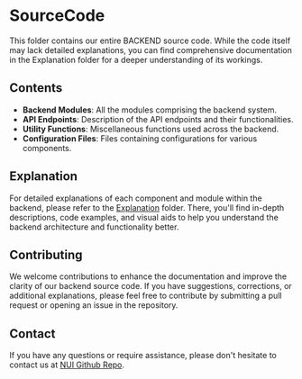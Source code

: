 # SourceCode

This folder contains our entire BACKEND source code. While the code itself may lack detailed explanations, you can find comprehensive documentation in the Explanation folder for a deeper understanding of its workings.

## Contents

- **Backend Modules**: All the modules comprising the backend system.
- **API Endpoints**: Description of the API endpoints and their functionalities.
- **Utility Functions**: Miscellaneous functions used across the backend.
- **Configuration Files**: Files containing configurations for various components.

## Explanation

For detailed explanations of each component and module within the backend, please refer to the [Explanation](./Explanation) folder. There, you'll find in-depth descriptions, code examples, and visual aids to help you understand the backend architecture and functionality better.

## Contributing

We welcome contributions to enhance the documentation and improve the clarity of our backend source code. If you have suggestions, corrections, or additional explanations, please feel free to contribute by submitting a pull request or opening an issue in the repository.

## Contact

If you have any questions or require assistance, please don't hesitate to contact us at [NUI Github Repo](https://github.com/FlorianCliquet/NUI).
